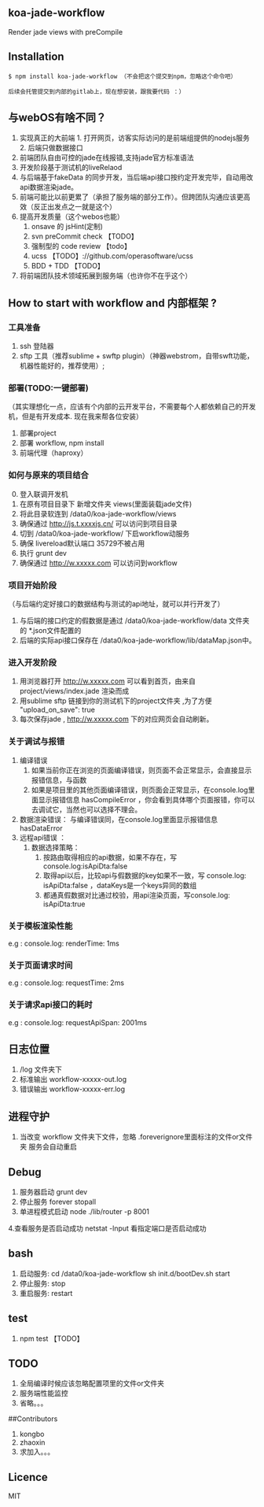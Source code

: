 ## koa-jade-workflow

Render jade views with preCompile

## Installation

```
$ npm install koa-jade-workflow （不会把这个提交到npm，忽略这个命令吧）

后续会托管提交到内部的gitlab上，现在想安装，跟我要代码 ：）
```
## 与webOS有啥不同？
  1. 实现真正的大前端
    1. 打开网页，访客实际访问的是前端组提供的nodejs服务
    2. 后端只做数据接口
  2. 前端团队自由可控的jade在线报错,支持jade官方标准语法
  3. 开发阶段基于测试机的liveRelaod
  4. 与后端基于fakeData 的同步开发，当后端api接口按约定开发完毕，自动用改api数据渲染jade。
  5. 前端可能比以前更累了（承担了服务端的部分工作）。但跨团队沟通应该更高效（反正出发点之一就是这个）
  6. 提高开发质量（这个webos也能）
      1. onsave 的 jsHint(定制)
      2. svn preCommit check 【TODO】
      3. 强制型的 code review 【todo】
      4. ucss 【TODO】://github.com/operasoftware/ucss
      5. BDD + TDD 【TODO】
  7. 将前端团队技术领域拓展到服务端（也许你不在乎这个）

## How to start with workflow and 内部框架 ?
### 工具准备
  1. ssh 登陆器
  2. sftp 工具（推荐sublime + swftp plugin）（神器webstrom，自带swft功能，机器性能好的，推荐使用）;

### 部署(TODO:一键部署)
（其实理想化一点，应该有个内部的云开发平台，不需要每个人都依赖自己的开发机，但是有开发成本. 现在我来帮各位安装）
  1. 部署project
  2. 部署 workflow, npm install
  3. 前端代理（haproxy）

### 如何与原来的项目结合
  0. 登入联调开发机
  1. 在原有项目目录下 新增文件夹 views(里面装载jade文件)
  2. 将此目录软连到  /data0/koa-jade-workflow/views
  3. 确保通过 http://js.t.xxxxjs.cn/ 可以访问到项目目录
  4. 切到 /data0/koa-jade-workflow/ 下启workflow动服务
  6. 确保 livereload默认端口 35729不被占用
  7. 执行  grunt dev
  8. 确保通过 http://w.xxxxx.com 可以访问到workflow

### 项目开始阶段
  （与后端约定好接口的数据结构与测试的api地址，就可以并行开发了）
  1. 与后端的接口约定的假数据是通过 /data0/koa-jade-workflow/data 文件夹的 *.json文件配置的
  2. 后端的实际api接口保存在 /data0/koa-jade-workflow/lib/dataMap.json中。


### 进入开发阶段
  1. 用浏览器打开 http://w.xxxxx.com 可以看到首页，由来自 project/views/index.jade 渲染而成
  2. 用sublime sftp 链接到你的测试机下的project文件夹 ,为了方便 "upload_on_save": true
  3. 每次保存jade ,  http://w.xxxxx.com 下的对应网页会自动刷新。


### 关于调试与报错

  1. 编译错误
      1. 如果当前你正在浏览的页面编译错误，则页面不会正常显示，会直接显示报错信息，与函数
      2. 如果是项目里的其他页面编译错误，则页面会正常显示，在console.log里面显示报错信息 hasCompileError ，你会看到具体哪个页面报错，你可以去调试它，当然也可以选择不理会。
  2. 数据渲染错误： 与编译错误同，在console.log里面显示报错信息 hasDataError
  3. 远程api错误 ：
      1. 数据选择策略：
          1. 按路由取得相应的api数据，如果不存在，写 console.log:isApiDta:false
          2. 取得api以后，比较api与假数据的key如果不一致，写 console.log: isApiDta:false ，dataKeys是一个keys异同的数组
          3. 都通真假数据对比通过校验，用api渲染页面，写console.log: isApiDta:true

### 关于模板渲染性能
  e.g :
  console.log: renderTime: 1ms
### 关于页面请求时间
  e.g :
  console.log: requestTime: 2ms
### 关于请求api接口的耗时
  e.g :
  console.log: requestApiSpan: 2001ms

## 日志位置

   1.  /log 文件夹下
   2. 标准输出
        workflow-xxxxx-out.log
   3. 错误输出
        workflow-xxxxx-err.log

## 进程守护
  1. 当改变 workflow 文件夹下文件，忽略 .foreverignore里面标注的文件or文件夹  服务会自动重启

## Debug
  1. 服务器启动
    grunt dev
  2. 停止服务
    forever stopall
  3. 单进程模式启动
    node ./lib/router -p 8001

  4.查看服务是否启动成功
    netstat -lnput 看指定端口是否启动成功

## bash
  1. 启动服务:    cd /data0/koa-jade-workflow
                 sh init.d/bootDev.sh start
  2. 停止服务:    stop
  3. 重启服务:    restart

## test

  1. npm test  【TODO】

## TODO
  1. 全局编译时候应该忽略配置项里的文件or文件夹
  3. 服务端性能监控
  4. 省略。。。

##Contributors
  1. kongbo
  2. zhaoxin
  3. 求加入。。。

## Licence

MIT
